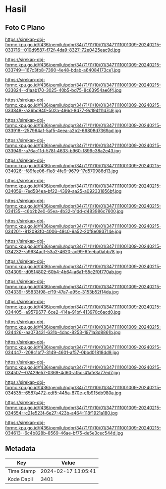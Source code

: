# Hasil

## Foto C Plano

https://sirekap-obj-formc.kpu.go.id/f436/pemilu/pdpr/34/71/11/10/01/3471111001009-20240215-033716--010d9587-f72f-4da9-8327-72e0425eac9d.jpg

https://sirekap-obj-formc.kpu.go.id/f436/pemilu/pdpr/34/71/11/10/01/3471111001009-20240215-033749--167c3fb8-7390-4e48-bdab-a64084173ce1.jpg

https://sirekap-obj-formc.kpu.go.id/f436/pemilu/pdpr/34/71/11/10/01/3471111001009-20240215-033824--d1aab170-3025-40b5-bd75-8c63954ae6f4.jpg

https://sirekap-obj-formc.kpu.go.id/f436/pemilu/pdpr/34/71/11/10/01/3471111001009-20240215-033848--a36bc940-502a-496d-8d77-9c194f11d7c9.jpg

https://sirekap-obj-formc.kpu.go.id/f436/pemilu/pdpr/34/71/11/10/01/3471111001009-20240215-033918--257964af-5af5-4eea-a2b2-66808d7369ad.jpg

https://sirekap-obj-formc.kpu.go.id/f436/pemilu/pdpr/34/71/11/10/01/3471111001009-20240215-033949--a76ac11d-578f-4633-b960-f899c38a2e43.jpg

https://sirekap-obj-formc.kpu.go.id/f436/pemilu/pdpr/34/71/11/10/01/3471111001009-20240215-034026--f89fee06-f1e8-4fe9-9679-17d570986d13.jpg

https://sirekap-obj-formc.kpu.go.id/f436/pemilu/pdpr/34/71/11/10/01/3471111001009-20240215-034059--7ed584ea-bf22-4399-aa25-a092331856bf.jpg

https://sirekap-obj-formc.kpu.go.id/f436/pemilu/pdpr/34/71/11/10/01/3471111001009-20240215-034135--c6b2b2e0-65ea-4b32-b1dd-d483986c7600.jpg

https://sirekap-obj-formc.kpu.go.id/f436/pemilu/pdpr/34/71/11/10/01/3471111001009-20240215-034201--812093f0-4006-48c0-9a52-20f8e093714e.jpg

https://sirekap-obj-formc.kpu.go.id/f436/pemilu/pdpr/34/71/11/10/01/3471111001009-20240215-034232--a9634ac1-53a2-4620-ac99-6feeba0abb78.jpg

https://sirekap-obj-formc.kpu.go.id/f436/pemilu/pdpr/34/71/11/10/01/3471111001009-20240215-034309--d0514802-60b4-4b64-a6a1-55c2f0f770ab.jpg

https://sirekap-obj-formc.kpu.go.id/f436/pemilu/pdpr/34/71/11/10/01/3471111001009-20240215-034339--55833f98-cf19-47a7-a95c-3153b52f14da.jpg

https://sirekap-obj-formc.kpu.go.id/f436/pemilu/pdpr/34/71/11/10/01/3471111001009-20240215-034405--a9579677-6ce2-414a-91bf-413970c6acd0.jpg

https://sirekap-obj-formc.kpu.go.id/f436/pemilu/pdpr/34/71/11/10/01/3471111001009-20240215-034426--aa073431-631b-4dac-8253-1971a3d8861b.jpg

https://sirekap-obj-formc.kpu.go.id/f436/pemilu/pdpr/34/71/11/10/01/3471111001009-20240215-034447--208c1bf7-3149-4601-af57-0bbd01818dd9.jpg

https://sirekap-obj-formc.kpu.go.id/f436/pemilu/pdpr/34/71/11/10/01/3471111001009-20240215-034507--07429e57-0369-4d60-af5c-41afe3a77ed7.jpg

https://sirekap-obj-formc.kpu.go.id/f436/pemilu/pdpr/34/71/11/10/01/3471111001009-20240215-034535--6587a472-edf5-445a-870e-cfb915db980a.jpg

https://sirekap-obj-formc.kpu.go.id/f436/pemilu/pdpr/34/71/11/10/01/3471111001009-20240215-034554--c21e523f-6e27-423b-a464-118f1921a180.jpg

https://sirekap-obj-formc.kpu.go.id/f436/pemilu/pdpr/34/71/11/10/01/3471111001009-20240215-034613--6c4b828b-8569-46ae-bf75-de5e3cec544d.jpg


## Metadata

| Key        | Value               |
| ---------- | ------------------- |
| Time Stamp | 2024-02-17 13:05:41 |
| Kode Dapil | 3401                |



